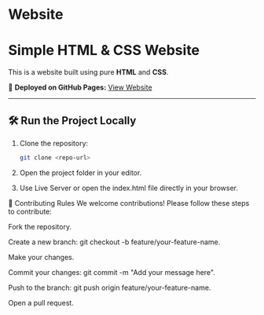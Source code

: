 # Website

# Simple HTML & CSS Website

This is a website built using pure **HTML** and **CSS**.

🚀 **Deployed on GitHub Pages:** [View Website](...)

---

## 🛠️ Run the Project Locally

1. Clone the repository:

   ```bash
   git clone <repo-url>
2. Open the project folder in your editor.

3. Use Live Server or open the index.html file directly in your browser.

🤝 Contributing Rules
We welcome contributions! Please follow these steps to contribute:

Fork the repository.

Create a new branch: git checkout -b feature/your-feature-name.

Make your changes.

Commit your changes: git commit -m "Add your message here".

Push to the branch: git push origin feature/your-feature-name.

Open a pull request.
